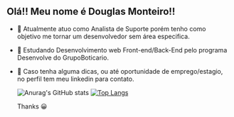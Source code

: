 ## Olá!! Meu nome é Douglas Monteiro!!


- 🔭 Atualmente atuo como Analista de Suporte porém tenho como objetivo me tornar um desenvolvedor sem área especifica.
- 🌱 Estudando Desenvolvimento web Front-end/Back-End pelo programa Desenvolve do GrupoBoticario.
- 📧 Caso tenha alguma dicas, ou até oportunidade de emprego/estagio, no perfil tem meu linkedin para contato.

  ![Anurag's GitHub stats](https://github-readme-stats.vercel.app/api?username=wvdouglas&show_icons=true&theme=dracula)
  [![Top Langs](https://github-readme-stats.vercel.app/api/top-langs/?username=wvdouglas&layout=donut)](https://github.com/anuraghazra/github-readme-stats)


  Thanks 😀
